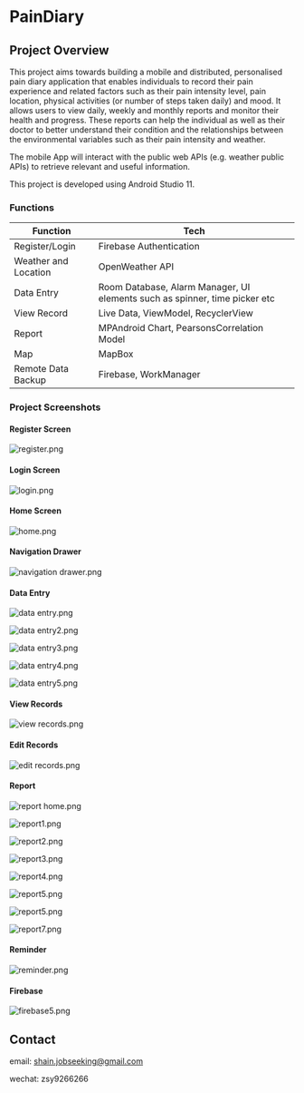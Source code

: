 # PainDiary



## Project Overview

This project aims towards building a mobile and distributed, personalised pain diary application that enables individuals to record their pain experience and related factors such as their pain intensity level, pain location, physical activities (or number of steps taken daily) and mood. It allows users to view daily, weekly and monthly reports and monitor their health and progress. These reports can help the individual as well as their doctor to better understand their condition and the relationships between the environmental variables such as their pain intensity and weather.

The mobile App will interact with the public web APIs (e.g. weather public APIs) to retrieve relevant and useful information.

This project is developed using Android Studio 11.



### Functions

| Function             | Tech                     |
| -------------------- | ------------------------------ |
| Register/Login       | Firebase Authentication   |
| Weather and Location | OpenWeather API          |
| Data Entry           | Room Database, Alarm Manager, UI elements such as spinner, time picker etc |
| View Record | Live Data, ViewModel, RecyclerView |
| Report   | MPAndroid Chart, PearsonsCorrelation Model |
| Map           | MapBox             |
| Remote Data Backup | Firebase, WorkManager |



### Project Screenshots

#### Register Screen

![register.png](https://github.com/Shain001/projects/blob/main/Android/screenshots/register.png?raw=true)

#### Login Screen

![login.png](https://github.com/Shain001/projects/blob/main/Android/screenshots/login.png?raw=true)

#### Home Screen

![home.png](https://github.com/Shain001/projects/blob/main/Android/screenshots/home.png?raw=true)

#### Navigation Drawer

![navigation drawer.png](https://github.com/Shain001/projects/blob/main/Android/screenshots/navigation%20drawer.png?raw=true)

#### Data Entry

![data entry.png](https://github.com/Shain001/projects/blob/main/Android/screenshots/data%20entry.png?raw=true)

![data entry2.png](https://github.com/Shain001/projects/blob/main/Android/screenshots/data%20entry2.png?raw=true)



![data entry3.png](https://github.com/Shain001/projects/blob/main/Android/screenshots/data%20entry3.png?raw=true)

![data entry4.png](https://github.com/Shain001/projects/blob/main/Android/screenshots/data%20entry4.png?raw=true)

![data entry5.png](https://github.com/Shain001/projects/blob/main/Android/screenshots/data%20entry5.png?raw=true)

#### View Records

![view records.png](https://github.com/Shain001/projects/blob/main/Android/screenshots/view%20records.png?raw=true)

#### Edit Records

![edit records.png](https://github.com/Shain001/projects/blob/main/Android/screenshots/edit%20records.png?raw=true)

#### Report

![report home.png](https://github.com/Shain001/projects/blob/main/Android/screenshots/report%20home.png?raw=true)

![report1.png](https://github.com/Shain001/projects/blob/main/Android/screenshots/report1.png?raw=true)

![report2.png](https://github.com/Shain001/projects/blob/main/Android/screenshots/report2.png?raw=true)

![report3.png](https://github.com/Shain001/projects/blob/main/Android/screenshots/report3.png?raw=true)

![report4.png](https://github.com/Shain001/projects/blob/main/Android/screenshots/report4.png?raw=true)

![report5.png](https://github.com/Shain001/projects/blob/main/Android/screenshots/report5.png?raw=true)

![report5.png](https://github.com/Shain001/projects/blob/main/Android/screenshots/report5.png?raw=true)

![report7.png](https://github.com/Shain001/projects/blob/main/Android/screenshots/report7.png?raw=true)

#### Reminder

![reminder.png](https://github.com/Shain001/projects/blob/main/Android/screenshots/reminder.png?raw=true)

#### Firebase

![firebase5.png](https://github.com/Shain001/projects/blob/main/Android/screenshots/firebase5.png?raw=true)



## Contact

email: shain.jobseeking@gmail.com

wechat: zsy9266266

